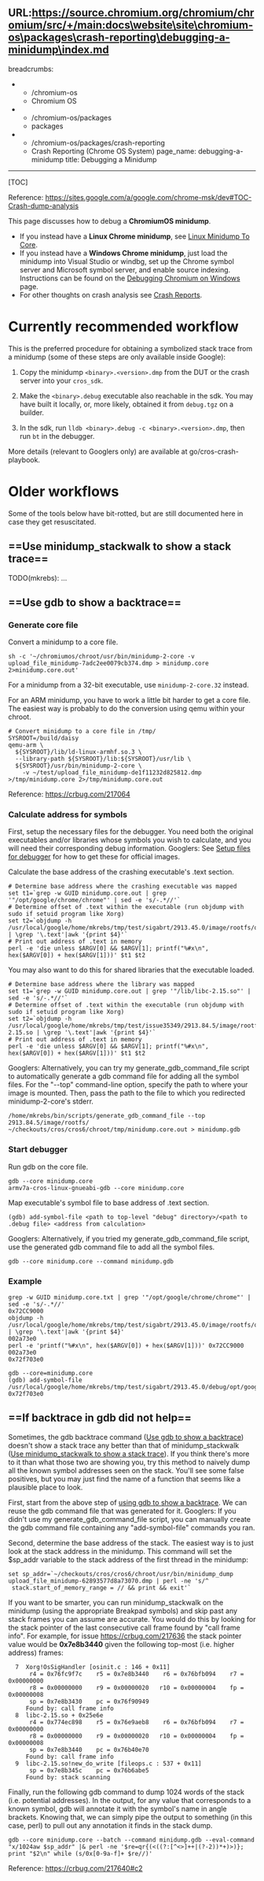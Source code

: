 URL:https://source.chromium.org/chromium/chromium/src/+/main:docs\website\site\chromium-os\packages\crash-reporting\debugging-a-minidump\index.md
---
breadcrumbs:
- - /chromium-os
  - Chromium OS
- - /chromium-os/packages
  - packages
- - /chromium-os/packages/crash-reporting
  - Crash Reporting (Chrome OS System)
page_name: debugging-a-minidump
title: Debugging a Minidump
---

[TOC]

Reference:
<https://sites.google.com/a/google.com/chrome-msk/dev#TOC-Crash-dump-analysis>

This page discusses how to debug a **ChromiumOS minidump**.

*   If you instead have a **Linux Chrome minidump**, see [Linux Minidump
            To
            Core](https://chromium.googlesource.com/chromium/src/+/HEAD/docs/linux/minidump_to_core.md).
*   If you instead have a **Windows Chrome minidump**, just load the
            minidump into Visual Studio or windbg, set up the Chrome symbol
            server and Microsoft symbol server, and enable source indexing.
            Instructions can be found on the [Debugging Chromium on
            Windows](/developers/how-tos/debugging-on-windows)
            page.
*   For other thoughts on crash analysis see [Crash
            Reports](/developers/crash-reports).

# Currently recommended workflow

This is the preferred procedure for obtaining a symbolized stack trace from a
minidump (some of these steps are only available inside Google):

1. Copy the minidump `<binary>.<version>.dmp` from the DUT or the crash server
   into your `cros_sdk`.

1. Make the `<binary>.debug` executable also reachable in the sdk.  You may have
   built it locally, or, more likely, obtained it from `debug.tgz` on a builder.

1. In the sdk, run `lldb <binary>.debug -c <binary>.<version>.dmp`, then run
   `bt` in the debugger.

More details (relevant to Googlers only) are available at go/cros-crash-playbook.

# Older workflows

Some of the tools below have bit-rotted, but are still documented here in case
they get resuscitated.


## ==Use minidump_stackwalk to show a stack trace==

TODO(mkrebs): ...

## ==Use gdb to show a backtrace==

### Generate core file

Convert a minidump to a core file.

```none
sh -c '~/chromiumos/chroot/usr/bin/minidump-2-core -v upload_file_minidump-7adc2ee0079cb374.dmp > minidump.core 2>minidump.core.out'
```

For a minidump from a 32-bit executable, use `minidump-2-core.32` instead.

For an ARM minidump, you have to work a little bit harder to get a core file.
The easiest way is probably to do the conversion using qemu within your chroot.

```none
# Convert minidump to a core file in /tmp/
SYSROOT=/build/daisy
qemu-arm \
  ${SYSROOT}/lib/ld-linux-armhf.so.3 \
  --library-path ${SYSROOT}/lib:${SYSROOT}/usr/lib \
  ${SYSROOT}/usr/bin/minidump-2-core \
    -v ~/test/upload_file_minidump-de1f11232d825812.dmp >/tmp/minidump.core 2>/tmp/minidump.core.out
```

Reference: <https://crbug.com/217064>

### Calculate address for symbols

First, setup the necessary files for the debugger. You need both the original
executables and/or libraries whose symbols you wish to calculate, and you will
need their corresponding debug information. Googlers: See [Setup files for
debugger](https://sites.google.com/a/google.com/mkrebs/references/chrome-os#TOC-Setup-files-for-debugger)
for how to get these for official images.

Calculate the base address of the crashing executable's .text section.

```none
# Determine base address where the crashing executable was mapped
set t1=`grep -w GUID minidump.core.out | grep '"/opt/google/chrome/chrome"' | sed -e 's/-.*//'`
# Determine offset of .text within the executable (run objdump with sudo if setuid program like Xorg)
set t2=`objdump -h /usr/local/google/home/mkrebs/tmp/test/sigabrt/2913.45.0/image/rootfs/opt/google/chrome/chrome | \grep '\.text'|awk '{print $4}'`
# Print out address of .text in memory
perl -e 'die unless $ARGV[0] && $ARGV[1]; printf("%#x\n", hex($ARGV[0]) + hex($ARGV[1]))' $t1 $t2
```

You may also want to do this for shared libraries that the executable loaded.

```none
# Determine base address where the library was mapped
set t1=`grep -w GUID minidump.core.out | grep '"/lib/libc-2.15.so"' | sed -e 's/-.*//'`
# Determine offset of .text within the executable (run objdump with sudo if setuid program like Xorg)
set t2=`objdump -h /usr/local/google/home/mkrebs/tmp/test/issue35349/2913.84.5/image/rootfs/lib/libc-2.15.so | \grep '\.text'|awk '{print $4}'`
# Print out address of .text in memory
perl -e 'die unless $ARGV[0] && $ARGV[1]; printf("%#x\n", hex($ARGV[0]) + hex($ARGV[1]))' $t1 $t2
```

Googlers: Alternatively, you can try my generate_gdb_command_file script to
automatically generate a gdb command file for adding all the symbol files. For
the "--top" command-line option, specify the path to where your image is
mounted. Then, pass the path to the file to which you redirected
minidump-2-core's stderr.

```none
/home/mkrebs/bin/scripts/generate_gdb_command_file --top 2913.84.5/image/rootfs/ ~/checkouts/cros/cros6/chroot/tmp/minidump.core.out > minidump.gdb
```

### Start debugger

Run gdb on the core file.

```none
gdb --core minidump.core
armv7a-cros-linux-gnueabi-gdb --core minidump.core
```

Map executable's symbol file to base address of .text section.

```none
(gdb) add-symbol-file <path to top-level "debug" directory>/<path to .debug file> <address from calculation>
```

Googlers: Alternatively, if you tried my generate_gdb_command_file script, use
the generated gdb command file to add all the symbol files.

```none
gdb --core minidump.core --command minidump.gdb
```

### Example

```none
grep -w GUID minidump.core.txt | grep '"/opt/google/chrome/chrome"' | sed -e 's/-.*//'
0x72CC9000
objdump -h /usr/local/google/home/mkrebs/tmp/test/sigabrt/2913.45.0/image/rootfs/opt/google/chrome/chrome | \grep '\.text'|awk '{print $4}'
002a73e0
perl -e 'printf("%#x\n", hex($ARGV[0]) + hex($ARGV[1]))' 0x72CC9000 002a73e0
0x72f703e0
```

```none
gdb --core=minidump.core
(gdb) add-symbol-file /usr/local/google/home/mkrebs/tmp/test/sigabrt/2913.45.0/debug/opt/google/chrome/chrome.debug 0x72f703e0
```

## ==If backtrace in gdb did not help==

Sometimes, the gdb backtrace command ([Use gdb to show a
backtrace](#use-gdb-to-show-a-backtrace))
doesn't show a stack trace any better than that of minidump_stackwalk ([Use
minidump_stackwalk to show a stack
trace](#use-minidump_stackwalk-to-show-a-stack-trace)).
If you think there's more to it than what those two are showing you, try this
method to naively dump all the known symbol addresses seen on the stack. You'll
see some false positives, but you may just find the name of a function that
seems like a plausible place to look.

First, start from the above step of [using gdb to show a
backtrace](#use-gdb-to-show-a-backtrace).
We can reuse the gdb command file that was generated for it. Googlers: If you
didn't use my generate_gdb_command_file script, you can manually create the gdb
command file containing any "add-symbol-file" commands you ran.

Second, determine the base address of the stack. The easiest way is to just look
at the stack address in the minidump. This command will set the $sp_addr
variable to the stack address of the first thread in the minidump:

```none
set sp_addr=`~/checkouts/cros/cros6/chroot/usr/bin/minidump_dump upload_file_minidump-62893577d8a73070.dmp | perl -ne 's/^  stack.start_of_memory_range = // && print && exit'`
```

If you want to be smarter, you can run minidump_stackwalk on the minidump (using
the appropriate Breakpad symbols) and skip past any stack frames you can assume
are accurate. You would do this by looking for the stack pointer of the last
consecutive call frame found by "call frame info". For example, for issue
<https://crbug.com/217636> the stack pointer value would be **0x7e8b3440** given
the following top-most (i.e. higher address) frames:

```none
  7  Xorg!OsSigHandler [osinit.c : 146 + 0x11]
      r4 = 0x76fc9f7c    r5 = 0x7e8b3440    r6 = 0x76bfb094    r7 = 0x00000000
      r8 = 0x00000000    r9 = 0x00000020   r10 = 0x00000004    fp = 0x00000008
      sp = 0x7e8b3430    pc = 0x76f90949
     Found by: call frame info
  8  libc-2.15.so + 0x25e6e
      r4 = 0x774ec898    r5 = 0x76e9aeb8    r6 = 0x76bfb094    r7 = 0x00000000
      r8 = 0x00000000    r9 = 0x00000020   r10 = 0x00000004    fp = 0x00000008
      sp = 0x7e8b3440    pc = 0x76b40e70
     Found by: call frame info
  9  libc-2.15.so!new_do_write [fileops.c : 537 + 0x11]
      sp = 0x7e8b345c    pc = 0x76b6abe5
     Found by: stack scanning
```

Finally, run the following gdb command to dump 1024 words of the stack (i.e.
potential addresses). In the output, for any value that corresponds to a known
symbol, gdb will annotate it with the symbol's name in angle brackets. Knowing
that, we can simply pipe the output to something (in this case, perl) to pull
out any annotation it finds in the stack dump.

```none
gdb --core minidump.core --batch --command minidump.gdb --eval-command "x/1024aw $sp_addr" |& perl -ne '$re=qr{(<((?:[^<>]++|(?-2))*+)>)}; print "$2\n" while (s/0x[0-9a-f]+ $re//)'
```

Reference: <https://crbug.com/217640#c2>
